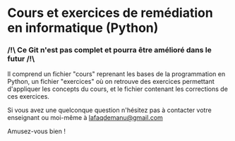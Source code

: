 # Cours et exercices de remédiation en informatique (Python)

### /!\ Ce Git n'est pas complet et pourra être amélioré dans le futur /!\

Il comprend un fichier "cours" reprenant les bases de la programmation en Python, un fichier "exercices" où on retrouve des exercices permettant d'appliquer les concepts du cours, et le fichier contenant les corrections de ces exercices.

Si vous avez une quelconque question n'hésitez pas à contacter votre enseignant ou moi-même à lafaqdemanu@gmail.com

Amusez-vous bien !
